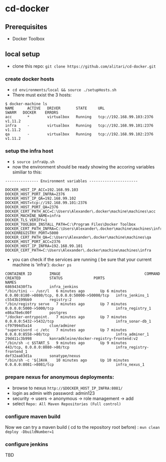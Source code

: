 # cd-docker
## Prerequisites
- Docker Toolbox

## local setup
- clone this repo: `git clone https://github.com/alitari/cd-docker.git`

### create docker hosts
- `cd environments/local && source ./setupHosts.sh`
- There must exist the 3 hosts:
```
$ docker-machine ls
NAME      ACTIVE   DRIVER       STATE     URL                         SWARM   DOCKER    ERRORS
acc       *        virtualbox   Running   tcp://192.168.99.103:2376           v1.11.2
infra     -        virtualbox   Running   tcp://192.168.99.101:2376           v1.11.2
qa        -        virtualbox   Running   tcp://192.168.99.102:2376           v1.11.2
```


### setup the infra host

- `$ source infraUp.sh`
- now the environment should be ready showing the accoring variables similiar to this:
```
--------------- Environment variables ----------------------

DOCKER_HOST_IP_ACC=192.168.99.103
DOCKER_HOST_PORT_INFRA=2376
DOCKER_HOST_IP_QA=192.168.99.102
DOCKER_HOST=tcp://192.168.99.101:2376
DOCKER_HOST_PORT_QA=2376
DOCKER_CERT_PATH_ACC=C:\Users\Alexander\.docker\machine\machines\acc
DOCKER_MACHINE_NAME=infra
DOCKER_TLS_VERIFY=1
DOCKER_TOOLBOX_INSTALL_PATH=C:\Program Files\Docker Toolbox
DOCKER_CERT_PATH_INFRA=C:\Users\Alexander\.docker\machine\machines\infra
DOCKERREGISTRY_PORT=5000
DOCKER_CERT_PATH_QA=C:\Users\Alexander\.docker\machine\machines\qa
DOCKER_HOST_PORT_ACC=2376
DOCKER_HOST_IP_INFRA=192.168.99.101
DOCKER_CERT_PATH=C:\Users\Alexander\.docker\machine\machines\infra
```
- you can check if the services are running ( be sure that your current machine is 'infra'): `docker ps`
```
CONTAINER ID        IMAGE                                      COMMAND                CREATED             STATUS              PORTS                                             NAMES
686943430f7a        infra_jenkins                              "/bin/tini -- /usr/l   6 minutes ago       Up 6 minutes        0.0.00:8180->8080/tcp, 0.0.0.0:50000->50000/tcp   infra_jenkins_1
c5543b199bb9        registry:2                                 "/bin/registry serve   7 minutes ago       Up 7 minutes        0.0.0.0:5000->5000/tcp                            infra_registry_1
e86a78e6c00f        postgres                                   "/docker-entrypoint.   7 minutes ago       Up 7 minutes        0.0.0.0:5432->5432/tcp                            infra_sonar-db_1
cf97994d5a14        clue/adminer                               "supervisord -c /etc   7 minutes ago       Up 7 minutes        0.0.0.0:8558->80/tcp                              infra_adminer_1
29d411c3b998        konradkleine/docker-registry-frontend:v2   "/bin/sh -c $START_S   9 minutes ago       Up 9 minutes        443/tcp, 0.0.0.0:8080->80/tcp                     infra_registry-frontend_1
def32aa83d1a        sonatype/nexus                             "/bin/sh -c '${JAVA_   10 minutes ago      Up 10 minutes       0.0.0.0:8081->8081/tcp                            infra_nexus_1
```
###  prepare nexus for anonymous deployments:
  - browse to nexus `http://$DOCKER_HOST_IP_INFRA:8081/`
  - login as admin with password: admin123
  - security -> users -> anonymous -> role management -> add
  - select `Repo: All Maven Repositories (Full control)`

### configure maven build
Now we can try a maven build ( cd to the repository root before) : `mvn clean deploy -DbuildNumber=1` 



### configure jenkins
TBD
